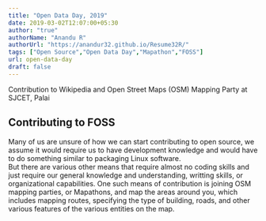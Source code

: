 ```yaml
---
title: "Open Data Day, 2019"
date: 2019-03-02T12:07:00+05:30
author: "true"
authorName: "Anandu R"
authorUrl: "https://anandur32.github.io/Resume32R/"
tags: ["Open Source","Open Data Day","Mapathon","FOSS"]
url: open-data-day
draft: false
---
```


Contribution to Wikipedia and Open Street Maps (OSM) Mapping Party at SJCET, Palai  

## Contributing to FOSS 
Many of us are unsure of how we can start contributing to open source, we assume it would require us to have development knowledge and would have to do something similar to packaging Linux software.  
But there are various other means that require almost no coding skills and just require our general knowledge and understanding, writting skills, or organizational capabilities. One such means of contribution is joining OSM mapping parties, or Mapathons, and map the areas around you, which includes mapping routes, specifying the type of building, roads, and other various features of the various entities on the map.  
  
